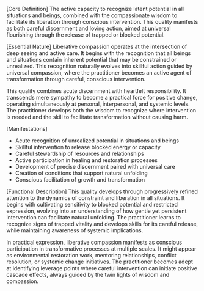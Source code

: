 [Core Definition]
The active capacity to recognize latent potential in all situations and beings, combined with the compassionate wisdom to facilitate its liberation through conscious intervention. This quality manifests as both careful discernment and loving action, aimed at universal flourishing through the release of trapped or blocked potential.

[Essential Nature]
Liberative compassion operates at the intersection of deep seeing and active care. It begins with the recognition that all beings and situations contain inherent potential that may be constrained or unrealized. This recognition naturally evolves into skillful action guided by universal compassion, where the practitioner becomes an active agent of transformation through careful, conscious intervention.

This quality combines acute discernment with heartfelt responsibility. It transcends mere sympathy to become a practical force for positive change, operating simultaneously at personal, interpersonal, and systemic levels. The practitioner develops both the wisdom to recognize where intervention is needed and the skill to facilitate transformation without causing harm.

[Manifestations]
- Acute recognition of unrealized potential in situations and beings
- Skillful intervention to release blocked energy or capacity
- Careful stewardship of resources and relationships
- Active participation in healing and restoration processes
- Development of precise discernment paired with universal care
- Creation of conditions that support natural unfolding
- Conscious facilitation of growth and transformation

[Functional Description]
This quality develops through progressively refined attention to the dynamics of constraint and liberation in all situations. It begins with cultivating sensitivity to blocked potential and restricted expression, evolving into an understanding of how gentle yet persistent intervention can facilitate natural unfolding. The practitioner learns to recognize signs of trapped vitality and develops skills for its careful release, while maintaining awareness of systemic implications.

In practical expression, liberative compassion manifests as conscious participation in transformative processes at multiple scales. It might appear as environmental restoration work, mentoring relationships, conflict resolution, or systemic change initiatives. The practitioner becomes adept at identifying leverage points where careful intervention can initiate positive cascade effects, always guided by the twin lights of wisdom and compassion.